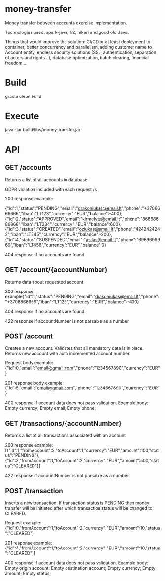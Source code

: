 # money-transfer

Money transfer between accounts exercise implementation.

Technologies used:
spark-java, h2, hikari and good old Java.

Things that would improve the solution: CI/CD or at least deployment to container, better concurrency and parallelism, adding customer name to Account entity, endless security solutions (SSL, authentication, separation of actors and rights...), database optimization, batch clearing, financial freedom... 


# Build
gradle clean build

# Execute
java -jar build/libs/money-transfer.jar 

# API

## GET /accounts

Returns a list of all accounts in database

GDPR violation included with each request /s

200 response example: 

{"id":1,"status":"PENDING","email":"drakoniukas@email.lt","phone":"+3706666666","iban":"LT123","currency":"EUR","balance":-400},{"id":2,"status":"APPROVED","email":"kirmelyte@email.lt","phone":"86868686868","iban":"LT234","currency":"EUR","balance":600},{"id":3,"status":"CREATED","email":"oziukas@email.lt","phone":"4242424242","iban":"LT345","currency":"EUR","balance":-200},{"id":4,"status":"SUSPENDED","email":"asilas@email.lt","phone":"6969696969","iban":"LT456","currency":"EUR","balance":0}

404 response if no accounts are found

## GET /account/{accountNumber}

Returns data about requested account

200 response example{"id":1,"status":"PENDING","email":"drakoniukas@email.lt","phone":"+3706666666","iban":"LT123","currency":"EUR","balance":-400}

404 response if no accounts are found

422 response if accountNumber is not parsable as a number

## POST /account

Creates a new account. Validates that all mandatory data is in place. Returns new account with auto incremented account number.

Request body example: {"id":0,"email":"email@gmail.com","phone":"1234567890","currency":"EUR"}

201 response body example: {"id":5,"email":"email@gmail.com","phone":"1234567890","currency":"EUR"}

400 response if account data does not pass validation. Example body: Empty currency; Empty email; Empty phone; 

## GET /transactions/{accountNumber}

Returns a list of all transactions associated with an account

200 response example: [{"id":1,"fromAccount":2,"toAccount":1,"currency":"EUR","amount":100,"status":"PENDING"},{"id":2,"fromAccount":1,"toAccount":2,"currency":"EUR","amount":500,"status":"CLEARED"}]

422 response if accountNumber is not parsable as a number

## POST /transaction

Inserts a new transaction. If transaction status is PENDING then money transfer will be initiated after which transaction status will be changed to CLEARED.

Request example: {"id":0,"fromAccount":1,"toAccount":2,"currency":"EUR","amount":10,"status":"CLEARED"}

201 response example: {"id":4,"fromAccount":1,"toAccount":2,"currency":"EUR","amount":10,"status":"CLEARED"}]

400 response if account data does not pass validation. Example body: Empty origin account; Empty destination account; Empty currency; Empty amount; Empty status; 
